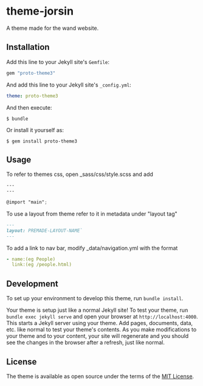 # theme-jorsin

A theme made for the wand website.

## Installation

Add this line to your Jekyll site's `Gemfile`:

```ruby
gem "proto-theme3"
```

And add this line to your Jekyll site's `_config.yml`:

```yaml
theme: proto-theme3
```

And then execute:

    $ bundle

Or install it yourself as:

    $ gem install proto-theme3

## Usage

To refer to themes css, open _sass/css/style.scss and add
```scss
---
---

@import "main";
```

To use a layout from theme refer to it in metadata under "layout tag"
```md
---
layout: PREMADE-LAYOUT-NAME`
---
```

To add a link to nav bar, modify _data/navigation.yml with the format

```yml
- name:(eg People)
  link:(eg /people.html)
```

## Development

To set up your environment to develop this theme, run `bundle install`.

Your theme is setup just like a normal Jekyll site! To test your theme, run `bundle exec jekyll serve` and open your browser at `http://localhost:4000`. This starts a Jekyll server using your theme. Add pages, documents, data, etc. like normal to test your theme's contents. As you make modifications to your theme and to your content, your site will regenerate and you should see the changes in the browser after a refresh, just like normal.

## License

The theme is available as open source under the terms of the [MIT License](https://opensource.org/licenses/MIT).

